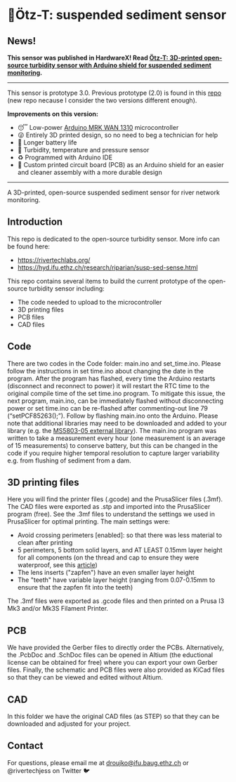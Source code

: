 # :ocean:Ötz-T: suspended sediment sensor
## News!

**This sensor was published in HardwareX! Read [Ötz-T: 3D-printed open-source turbidity sensor with Arduino shield for suspended sediment monitoring](https://linkinghub.elsevier.com/retrieve/pii/S2468067223000020).**

-----------------------------------------
This sensor is prototype 3.0. Previous prototype (2.0) is found in this [repo](https://github.com/rivertechlabs/turbiditysensor) (new repo necause I consider the two versions different enough).

**Improvements on this version:**
- :sleeping: Low-power [Arduino MRK WAN 1310](https://store-usa.arduino.cc/products/arduino-mkr-wan-1310) microcontroller
- :stuck_out_tongue_winking_eye: Entirely 3D printed design, so no need to beg a technician for help
- :racehorse: Longer battery life
- :dash: Turbidity, temperature and pressure sensor
- :recycle: Programmed with Arduino IDE
- :dancers: Custom printed circuit board (PCB) as an Arduino shield for an easier and cleaner assembly with a more durable design 

-----------------------------------------
A 3D-printed, open-source suspended sediment sensor for river network monitoring.
## Introduction
This repo is dedicated to the open-source turbidity sensor. More info can be found here:
- https://rivertechlabs.org/
- https://hyd.ifu.ethz.ch/research/riparian/susp-sed-sense.html

This repo contains several items to build the current prototype of the open-source turbidity sensor including:
- The code needed to upload to the microcontroller
- 3D printing files
- PCB files
- CAD files

## Code
There are two codes in the Code folder: main.ino and set_time.ino. Please follow the instructions in set time.ino about changing the date in the program. After the program has flashed, every time the Arduino restarts (disconnect and reconnect to power) it will restart the RTC time to the original compile time of the set time.ino program. To mitigate this issue, the next program, main.ino, can be immediately flashed without disconnecting power or set time.ino can be re-flashed after commenting-out line 79 (“setPCF85263();”). Follow by flashing main.ino onto the Arduino. Please note that additional libraries may need to be downloaded and added to your library (e.g. the [MS5803-05 external library](https://github.com/millerlp/MS5803_05)). The main.ino program was written to take a measurement every hour (one measurement is an average of 15 measurements) to conserve battery, but this can be changed in the code if you require higher temporal resolution to capture larger variability e.g. from flushing of sediment from a dam.

## 3D printing files
Here you will find the printer files (.gcode) and the PrusaSlicer files (.3mf). The CAD files were exported as .stp and imported into the PrusaSlicer program (free). See the .3mf files to understand the settings we used in PrusaSlicer for optimal printing. The main settings were:
- Avoid crossing perimeters [enabled]: so that there was less material to clean after printing
- 5 perimeters, 5 bottom solid layers, and AT LEAST 0.15mm layer height for all components (on the thread and cap to ensure they were waterproof, see this [article](https://blog.prusa3d.com/watertight-3d-printing-pt1-vases-cups-and-other-open-models_48949/))
- The lens inserts ("zapfen") have an even smaller layer height
- The "teeth" have variable layer height (ranging from 0.07-0.15mm to ensure that the zapfen fit into the teeth)

The .3mf files were exported as .gcode files and then printed on a Prusa I3 Mk3 and/or Mk3S Filament Printer.

## PCB
We have provided the Gerber files to directly order the PCBs. Alternatively, the .PcbDoc and .SchDoc files can be opened in Altium (the eductional license can be obtained for free) where you can export your own Gerber files. Finally, the schematic and PCB files were also provided as KiCad files so that they can be viewed and edited without Altium.

## CAD
In this folder we have the original CAD files (as STEP) so that they can be downloaded and adjusted for your project.

## Contact
For questions, please email me at droujko@ifu.baug.ethz.ch or @rivertechjess on Twitter :bird:
